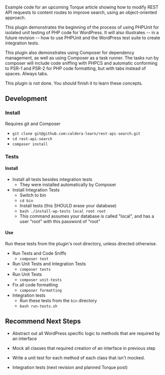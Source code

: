 Example code for an upcoming Torque article showing how to modify REST API requests to content routes to improve search, using an object-oriented approach.

This plugin demonstrates the beginning of the process of using PHPUnit for isolated unit testing of PHP code for WordPress. It will also illustrates -- in a future revision -- how to use PHPUnit and the WordPress test suite to create integration tests.

This plugin also demonstrates using Composer for dependency management, as well as using Composer as a task runner. The tasks run by composer will include code sniffing with PHPCS and automatic conforming to PSR-1 and PSR-2 for PHP code formatting, but with tabs instead of spaces. Always tabs.

This plugin is not done. You should finish it to learn these concepts.
## Development

### Install
Requires git and Composer

* `git clone git@github.com:caldera-learn/rest-api-search.git`
* `cd rest-api-search`
* `composer install`

### Tests

#### Install
* Install all tests besides integration tests
   - They were installed automatically by Composer
* Install Integration Tests
    - Switch to bin
    - `cd bin`
    - Install tests (this SHOULD erase your database)
    - `bash ./install-wp-tests local root root`
    - This command assumes your database is called "local", and has a user "root" with this password of "root"

#### Use
Run these tests from the plugin's root directory, unless directed otherwise.
* Run Tests and Code Sniffs
    - `composer test`
* Run Unit Tests and Integration Tests
    - `composer tests`
* Run Unit Tests
    - `composer unit-tests`
* Fix all code formatting
    - `composer formatting`
* Integration tests
    * Run these tests from the `bin` directory
    * `bash run-tests.sh`

## Recommend Next Steps
* Abstract out all WordPress specific logic to methods that are required by an interface
* Mock all classes that required creation of an interface in previous step
* Write a unit test for each method of each class that isn't mocked.

* Integration tests (next revision and planned Torque post)